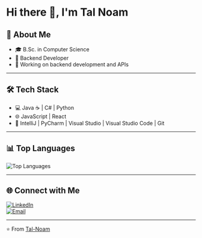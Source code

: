 # Hi there 👋, I'm Tal Noam

## 🚀 About Me
- 🎓 B.Sc. in Computer Science  
- 💼 Backend Developer  
- 🔭 Working on backend development and APIs  

---

## 🛠️ Tech Stack
- 💻 Java ☕ | C# | Python  
- 🌐 JavaScript | React  
- 🔧 IntelliJ | PyCharm | Visual Studio | Visual Studio Code | Git  

---

## 📊 Top Languages

![Top Languages](https://github-readme-stats.vercel.app/api/top-langs/?username=Tal-Noam&layout=compact&theme=gruvbox&hide=racket)

---

## 🌐 Connect with Me
[![LinkedIn](https://img.shields.io/badge/LinkedIn-blue?style=for-the-badge&logo=linkedin)](https://www.linkedin.com/in/talnoam/)  
[![Email](https://img.shields.io/badge/Email-D14836?style=for-the-badge&logo=gmail&logoColor=white)](mailto:talnoamb@gmail.com)

---

⭐️ From [Tal-Noam](https://github.com/Tal-Noam)
